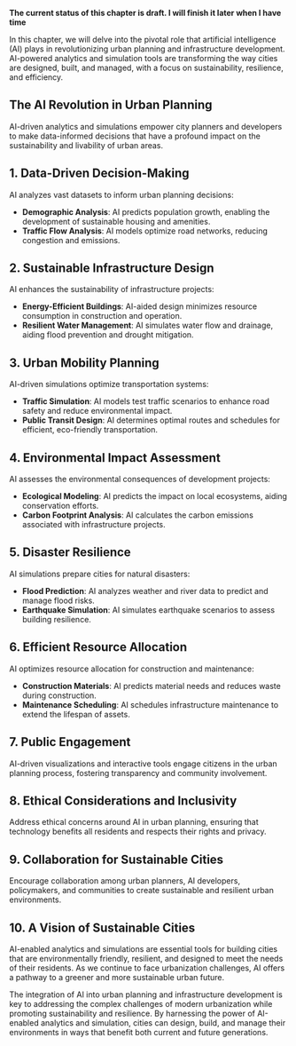 **The current status of this chapter is draft. I will finish it later when I have time**

In this chapter, we will delve into the pivotal role that artificial intelligence (AI) plays in revolutionizing urban planning and infrastructure development. AI-powered analytics and simulation tools are transforming the way cities are designed, built, and managed, with a focus on sustainability, resilience, and efficiency.

**The AI Revolution in Urban Planning**
---------------------------------------

AI-driven analytics and simulations empower city planners and developers to make data-informed decisions that have a profound impact on the sustainability and livability of urban areas.

**1. Data-Driven Decision-Making**
----------------------------------

AI analyzes vast datasets to inform urban planning decisions:

* **Demographic Analysis**: AI predicts population growth, enabling the development of sustainable housing and amenities.
* **Traffic Flow Analysis**: AI models optimize road networks, reducing congestion and emissions.

**2. Sustainable Infrastructure Design**
----------------------------------------

AI enhances the sustainability of infrastructure projects:

* **Energy-Efficient Buildings**: AI-aided design minimizes resource consumption in construction and operation.
* **Resilient Water Management**: AI simulates water flow and drainage, aiding flood prevention and drought mitigation.

**3. Urban Mobility Planning**
------------------------------

AI-driven simulations optimize transportation systems:

* **Traffic Simulation**: AI models test traffic scenarios to enhance road safety and reduce environmental impact.
* **Public Transit Design**: AI determines optimal routes and schedules for efficient, eco-friendly transportation.

**4. Environmental Impact Assessment**
--------------------------------------

AI assesses the environmental consequences of development projects:

* **Ecological Modeling**: AI predicts the impact on local ecosystems, aiding conservation efforts.
* **Carbon Footprint Analysis**: AI calculates the carbon emissions associated with infrastructure projects.

**5. Disaster Resilience**
--------------------------

AI simulations prepare cities for natural disasters:

* **Flood Prediction**: AI analyzes weather and river data to predict and manage flood risks.
* **Earthquake Simulation**: AI simulates earthquake scenarios to assess building resilience.

**6. Efficient Resource Allocation**
------------------------------------

AI optimizes resource allocation for construction and maintenance:

* **Construction Materials**: AI predicts material needs and reduces waste during construction.
* **Maintenance Scheduling**: AI schedules infrastructure maintenance to extend the lifespan of assets.

**7. Public Engagement**
------------------------

AI-driven visualizations and interactive tools engage citizens in the urban planning process, fostering transparency and community involvement.

**8. Ethical Considerations and Inclusivity**
---------------------------------------------

Address ethical concerns around AI in urban planning, ensuring that technology benefits all residents and respects their rights and privacy.

**9. Collaboration for Sustainable Cities**
-------------------------------------------

Encourage collaboration among urban planners, AI developers, policymakers, and communities to create sustainable and resilient urban environments.

**10. A Vision of Sustainable Cities**
--------------------------------------

AI-enabled analytics and simulations are essential tools for building cities that are environmentally friendly, resilient, and designed to meet the needs of their residents. As we continue to face urbanization challenges, AI offers a pathway to a greener and more sustainable urban future.

The integration of AI into urban planning and infrastructure development is key to addressing the complex challenges of modern urbanization while promoting sustainability and resilience. By harnessing the power of AI-enabled analytics and simulation, cities can design, build, and manage their environments in ways that benefit both current and future generations.
